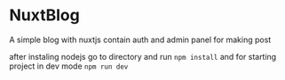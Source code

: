 # NuxtBlog
A simple blog with nuxtjs contain auth and admin panel for making post 


after instaling nodejs go to directory and run ```npm install```  and for starting project in dev mode ```npm run dev```
